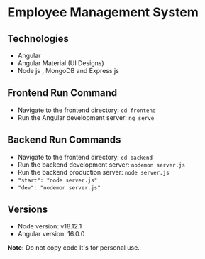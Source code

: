 # Employee Management System

## Technologies
- Angular
- Angular Material (UI Designs)
- Node js , MongoDB and Express js

## Frontend Run Command
- Navigate to the frontend directory: `cd frontend`
- Run the Angular development server: `ng serve`

## Backend Run Commands
- Navigate to the frontend directory: `cd backend`
- Run the backend development server: `nodemon server.js`
- Run the backend production server: `node server.js`
- `"start": "node server.js"`
- `"dev": "nodemon server.js"`

## Versions
- Node version: v18.12.1
- Angular version: 16.0.0

**Note:** Do not copy code It's for personal use.
